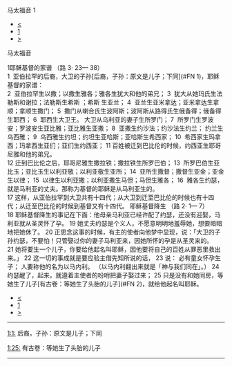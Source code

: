 ﻿





 马太福音 1




* [<](bible/MAL04.md)
* [1](bible/MAT.md)
* [>](bible/MAT02.md)



马太福音 
 
1耶稣基督的家谱 （路 3· 23— 38）  
1  亚伯拉罕的后裔，大卫的子孙[后裔，子孙：原文是儿子；下同](#FN 1)，耶稣基督的家谱：  
2  亚伯拉罕生以撒；以撒生雅各；雅各生犹大和他的弟兄； 
3  犹大从她玛氏生法勒斯和谢拉；法勒斯生希斯 ；希斯 生亚兰； 
4  亚兰生亚米拿达；亚米拿达生拿顺；拿顺生撒门； 
5  撒门从喇合氏生波阿斯；波阿斯从路得氏生俄备得；俄备得生耶西； 
6  耶西生大卫王。 大卫从乌利亚的妻子生所罗门； 
7  所罗门生罗波安；罗波安生亚比雅；亚比雅生亚撒； 
8  亚撒生约沙法；约沙法生约兰； 约兰生乌西雅； 
9  乌西雅生约坦；约坦生亚哈斯；亚哈斯生希西家； 
10  希西家生玛拿西；玛拿西生亚们；亚们生约西亚； 
11 百姓被迁到巴比伦的时候，约西亚生耶哥尼雅和他的弟兄。  
12 迁到巴比伦之后，耶哥尼雅生撒拉铁；撒拉铁生所罗巴伯； 
13  所罗巴伯生亚比玉；亚比玉生以利亚敬；以利亚敬生亚所； 
14  亚所生撒督；撒督生亚金；亚金生以律； 
15  以律生以利亚撒；以利亚撒生马但；马但生雅各； 
16  雅各生约瑟，就是马利亚的丈夫。那称为基督的耶稣是从马利亚生的。  
17 这样，从亚伯拉罕到大卫共有十四代；从大卫到迁至巴比伦的时候也有十四代；从迁至巴比伦的时候到基督又有十四代。 耶稣基督降生 （路
2·
1—
7）  
18 耶稣基督降生的事记在下面：他母亲马利亚已经许配了约瑟，还没有迎娶，马利亚就从圣灵怀了孕。 
19 她丈夫约瑟是个义人，不愿意明明地羞辱她，想要暗暗地把她休了。 
20 正思念这事的时候，有主的使者向他梦中显现，说：「大卫的子孙约瑟，不要怕！只管娶过你的妻子马利亚来，因她所怀的孕是从圣灵来的。 
21 她将要生一个儿子，你要给他起名叫耶稣，因他要将自己的百姓从罪恶里救出来。」 
22 这一切的事成就是要应验主借先知所说的话， 
23 说： 必有童女怀孕生子； 人要称他的名为以马内利。 （以马内利翻出来就是「神与我们同在」。） 
24  约瑟醒了，起来，就遵着主使者的吩咐把妻子娶过来； 
25 只是没有和她同房，等她生了儿子[有古卷：等她生了头胎的儿子](#FN 2)，就给他起名叫耶稣。 
* [<](bible/MAL04.md)
* [1](bible/MAT.md)
* [>](bible/MAT02.md)





---


[1:1:](#V1)
后裔，子孙：原文是儿子；下同


[1:25:](#V25)
有古卷：等她生了头胎的儿子




---









